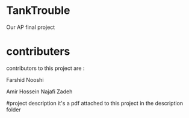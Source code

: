 # TankTrouble

Our AP final project

# contributers

contributors to this project are :

Farshid Nooshi

Amir Hossein Najafi Zadeh

#project description 
it's a pdf attached to this project in the description folder 